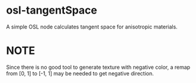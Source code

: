 # osl-tangentSpace
A simple OSL node calculates tangent space for anisotropic materials.

# NOTE
Since there is no good tool to generate texture with negative color, a remap from [0, 1] to [-1, 1] may be needed to get negative direction.

